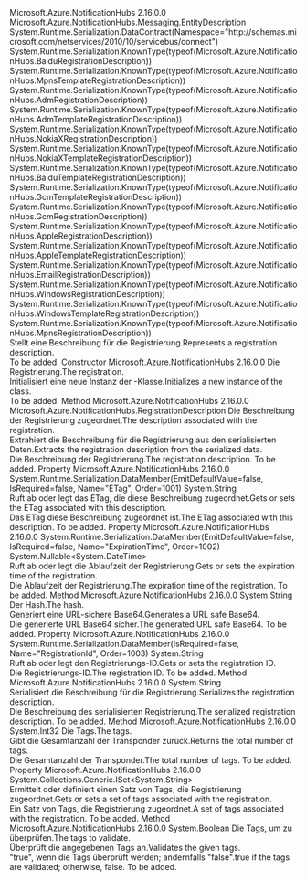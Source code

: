 <Type Name="RegistrationDescription" FullName="Microsoft.Azure.NotificationHubs.RegistrationDescription">
  <TypeSignature Language="C#" Value="public abstract class RegistrationDescription : Microsoft.Azure.NotificationHubs.Messaging.EntityDescription" />
  <TypeSignature Language="ILAsm" Value=".class public auto ansi abstract beforefieldinit RegistrationDescription extends Microsoft.Azure.NotificationHubs.Messaging.EntityDescription" />
  <TypeSignature Language="DocId" Value="T:Microsoft.Azure.NotificationHubs.RegistrationDescription" />
  <TypeSignature Language="VB.NET" Value="Public MustInherit Class RegistrationDescription&#xA;Inherits EntityDescription" />
  <TypeSignature Language="F#" Value="type RegistrationDescription = class&#xA;    inherit EntityDescription&#xA;    interface IResourceDescription" />
  <AssemblyInfo>
    <AssemblyName>Microsoft.Azure.NotificationHubs</AssemblyName>
    <AssemblyVersion>2.16.0.0</AssemblyVersion>
  </AssemblyInfo>
  <Base>
    <BaseTypeName>Microsoft.Azure.NotificationHubs.Messaging.EntityDescription</BaseTypeName>
  </Base>
  <Interfaces />
  <Attributes>
    <Attribute>
      <AttributeName>System.Runtime.Serialization.DataContract(Namespace="http://schemas.microsoft.com/netservices/2010/10/servicebus/connect")</AttributeName>
    </Attribute>
    <Attribute>
      <AttributeName>System.Runtime.Serialization.KnownType(typeof(Microsoft.Azure.NotificationHubs.BaiduRegistrationDescription))</AttributeName>
    </Attribute>
    <Attribute>
      <AttributeName>System.Runtime.Serialization.KnownType(typeof(Microsoft.Azure.NotificationHubs.MpnsTemplateRegistrationDescription))</AttributeName>
    </Attribute>
    <Attribute>
      <AttributeName>System.Runtime.Serialization.KnownType(typeof(Microsoft.Azure.NotificationHubs.AdmRegistrationDescription))</AttributeName>
    </Attribute>
    <Attribute>
      <AttributeName>System.Runtime.Serialization.KnownType(typeof(Microsoft.Azure.NotificationHubs.AdmTemplateRegistrationDescription))</AttributeName>
    </Attribute>
    <Attribute>
      <AttributeName>System.Runtime.Serialization.KnownType(typeof(Microsoft.Azure.NotificationHubs.NokiaXRegistrationDescription))</AttributeName>
    </Attribute>
    <Attribute>
      <AttributeName>System.Runtime.Serialization.KnownType(typeof(Microsoft.Azure.NotificationHubs.NokiaXTemplateRegistrationDescription))</AttributeName>
    </Attribute>
    <Attribute>
      <AttributeName>System.Runtime.Serialization.KnownType(typeof(Microsoft.Azure.NotificationHubs.BaiduTemplateRegistrationDescription))</AttributeName>
    </Attribute>
    <Attribute>
      <AttributeName>System.Runtime.Serialization.KnownType(typeof(Microsoft.Azure.NotificationHubs.GcmTemplateRegistrationDescription))</AttributeName>
    </Attribute>
    <Attribute>
      <AttributeName>System.Runtime.Serialization.KnownType(typeof(Microsoft.Azure.NotificationHubs.GcmRegistrationDescription))</AttributeName>
    </Attribute>
    <Attribute>
      <AttributeName>System.Runtime.Serialization.KnownType(typeof(Microsoft.Azure.NotificationHubs.AppleRegistrationDescription))</AttributeName>
    </Attribute>
    <Attribute>
      <AttributeName>System.Runtime.Serialization.KnownType(typeof(Microsoft.Azure.NotificationHubs.AppleTemplateRegistrationDescription))</AttributeName>
    </Attribute>
    <Attribute>
      <AttributeName>System.Runtime.Serialization.KnownType(typeof(Microsoft.Azure.NotificationHubs.EmailRegistrationDescription))</AttributeName>
    </Attribute>
    <Attribute>
      <AttributeName>System.Runtime.Serialization.KnownType(typeof(Microsoft.Azure.NotificationHubs.WindowsRegistrationDescription))</AttributeName>
    </Attribute>
    <Attribute>
      <AttributeName>System.Runtime.Serialization.KnownType(typeof(Microsoft.Azure.NotificationHubs.WindowsTemplateRegistrationDescription))</AttributeName>
    </Attribute>
    <Attribute>
      <AttributeName>System.Runtime.Serialization.KnownType(typeof(Microsoft.Azure.NotificationHubs.MpnsRegistrationDescription))</AttributeName>
    </Attribute>
  </Attributes>
  <Docs>
    <summary><span data-ttu-id="f2a46-101">Stellt eine Beschreibung für die Registrierung.</span><span class="sxs-lookup"><span data-stu-id="f2a46-101">Represents a registration description.</span></span></summary>
    <remarks>To be added.</remarks>
  </Docs>
  <Members>
    <Member MemberName=".ctor">
      <MemberSignature Language="C#" Value="public RegistrationDescription (Microsoft.Azure.NotificationHubs.RegistrationDescription registration);" />
      <MemberSignature Language="ILAsm" Value=".method public hidebysig specialname rtspecialname instance void .ctor(class Microsoft.Azure.NotificationHubs.RegistrationDescription registration) cil managed" />
      <MemberSignature Language="DocId" Value="M:Microsoft.Azure.NotificationHubs.RegistrationDescription.#ctor(Microsoft.Azure.NotificationHubs.RegistrationDescription)" />
      <MemberSignature Language="VB.NET" Value="Public Sub New (registration As RegistrationDescription)" />
      <MemberSignature Language="F#" Value="new Microsoft.Azure.NotificationHubs.RegistrationDescription : Microsoft.Azure.NotificationHubs.RegistrationDescription -&gt; Microsoft.Azure.NotificationHubs.RegistrationDescription" Usage="new Microsoft.Azure.NotificationHubs.RegistrationDescription registration" />
      <MemberType>Constructor</MemberType>
      <AssemblyInfo>
        <AssemblyName>Microsoft.Azure.NotificationHubs</AssemblyName>
        <AssemblyVersion>2.16.0.0</AssemblyVersion>
      </AssemblyInfo>
      <Parameters>
        <Parameter Name="registration" Type="Microsoft.Azure.NotificationHubs.RegistrationDescription" />
      </Parameters>
      <Docs>
        <param name="registration"><span data-ttu-id="f2a46-102">Die Registrierung.</span><span class="sxs-lookup"><span data-stu-id="f2a46-102">The registration.</span></span></param>
        <summary><span data-ttu-id="f2a46-103">Initialisiert eine neue Instanz der <see cref="T:Microsoft.Azure.NotificationHubs.RegistrationDescription" />-Klasse.</span><span class="sxs-lookup"><span data-stu-id="f2a46-103">Initializes a new instance of the <see cref="T:Microsoft.Azure.NotificationHubs.RegistrationDescription" /> class.</span></span></summary>
        <remarks>To be added.</remarks>
      </Docs>
    </Member>
    <Member MemberName="Deserialize">
      <MemberSignature Language="C#" Value="public static Microsoft.Azure.NotificationHubs.RegistrationDescription Deserialize (string descriptionString);" />
      <MemberSignature Language="ILAsm" Value=".method public static hidebysig class Microsoft.Azure.NotificationHubs.RegistrationDescription Deserialize(string descriptionString) cil managed" />
      <MemberSignature Language="DocId" Value="M:Microsoft.Azure.NotificationHubs.RegistrationDescription.Deserialize(System.String)" />
      <MemberSignature Language="VB.NET" Value="Public Shared Function Deserialize (descriptionString As String) As RegistrationDescription" />
      <MemberSignature Language="F#" Value="static member Deserialize : string -&gt; Microsoft.Azure.NotificationHubs.RegistrationDescription" Usage="Microsoft.Azure.NotificationHubs.RegistrationDescription.Deserialize descriptionString" />
      <MemberType>Method</MemberType>
      <AssemblyInfo>
        <AssemblyName>Microsoft.Azure.NotificationHubs</AssemblyName>
        <AssemblyVersion>2.16.0.0</AssemblyVersion>
      </AssemblyInfo>
      <ReturnValue>
        <ReturnType>Microsoft.Azure.NotificationHubs.RegistrationDescription</ReturnType>
      </ReturnValue>
      <Parameters>
        <Parameter Name="descriptionString" Type="System.String" />
      </Parameters>
      <Docs>
        <param name="descriptionString"><span data-ttu-id="f2a46-104">Die Beschreibung der Registrierung zugeordnet.</span><span class="sxs-lookup"><span data-stu-id="f2a46-104">The description associated with the registration.</span></span></param>
        <summary><span data-ttu-id="f2a46-105">Extrahiert die Beschreibung für die Registrierung aus den serialisierten Daten.</span><span class="sxs-lookup"><span data-stu-id="f2a46-105">Extracts the registration description from the serialized data.</span></span></summary>
        <returns><span data-ttu-id="f2a46-106">Die Beschreibung der Registrierung.</span><span class="sxs-lookup"><span data-stu-id="f2a46-106">The registration description.</span></span></returns>
        <remarks>To be added.</remarks>
      </Docs>
    </Member>
    <Member MemberName="ETag">
      <MemberSignature Language="C#" Value="public string ETag { get; }" />
      <MemberSignature Language="ILAsm" Value=".property instance string ETag" />
      <MemberSignature Language="DocId" Value="P:Microsoft.Azure.NotificationHubs.RegistrationDescription.ETag" />
      <MemberSignature Language="VB.NET" Value="Public ReadOnly Property ETag As String" />
      <MemberSignature Language="F#" Value="member this.ETag : string" Usage="Microsoft.Azure.NotificationHubs.RegistrationDescription.ETag" />
      <MemberType>Property</MemberType>
      <AssemblyInfo>
        <AssemblyName>Microsoft.Azure.NotificationHubs</AssemblyName>
        <AssemblyVersion>2.16.0.0</AssemblyVersion>
      </AssemblyInfo>
      <Attributes>
        <Attribute>
          <AttributeName>System.Runtime.Serialization.DataMember(EmitDefaultValue=false, IsRequired=false, Name="ETag", Order=1001)</AttributeName>
        </Attribute>
      </Attributes>
      <ReturnValue>
        <ReturnType>System.String</ReturnType>
      </ReturnValue>
      <Docs>
        <summary><span data-ttu-id="f2a46-107">Ruft ab oder legt das ETag, die diese Beschreibung zugeordnet.</span><span class="sxs-lookup"><span data-stu-id="f2a46-107">Gets or sets the ETag associated with this description.</span></span></summary>
        <value><span data-ttu-id="f2a46-108">Das ETag diese Beschreibung zugeordnet ist.</span><span class="sxs-lookup"><span data-stu-id="f2a46-108">The ETag associated with this description.</span></span></value>
        <remarks>To be added.</remarks>
      </Docs>
    </Member>
    <Member MemberName="ExpirationTime">
      <MemberSignature Language="C#" Value="public Nullable&lt;DateTime&gt; ExpirationTime { get; }" />
      <MemberSignature Language="ILAsm" Value=".property instance valuetype System.Nullable`1&lt;valuetype System.DateTime&gt; ExpirationTime" />
      <MemberSignature Language="DocId" Value="P:Microsoft.Azure.NotificationHubs.RegistrationDescription.ExpirationTime" />
      <MemberSignature Language="VB.NET" Value="Public ReadOnly Property ExpirationTime As Nullable(Of DateTime)" />
      <MemberSignature Language="F#" Value="member this.ExpirationTime : Nullable&lt;DateTime&gt;" Usage="Microsoft.Azure.NotificationHubs.RegistrationDescription.ExpirationTime" />
      <MemberType>Property</MemberType>
      <AssemblyInfo>
        <AssemblyName>Microsoft.Azure.NotificationHubs</AssemblyName>
        <AssemblyVersion>2.16.0.0</AssemblyVersion>
      </AssemblyInfo>
      <Attributes>
        <Attribute>
          <AttributeName>System.Runtime.Serialization.DataMember(EmitDefaultValue=false, IsRequired=false, Name="ExpirationTime", Order=1002)</AttributeName>
        </Attribute>
      </Attributes>
      <ReturnValue>
        <ReturnType>System.Nullable&lt;System.DateTime&gt;</ReturnType>
      </ReturnValue>
      <Docs>
        <summary><span data-ttu-id="f2a46-109">Ruft ab oder legt die Ablaufzeit der Registrierung.</span><span class="sxs-lookup"><span data-stu-id="f2a46-109">Gets or sets the expiration time of the registration.</span></span></summary>
        <value><span data-ttu-id="f2a46-110">Die Ablaufzeit der Registrierung.</span><span class="sxs-lookup"><span data-stu-id="f2a46-110">The expiration time of the registration.</span></span></value>
        <remarks>To be added.</remarks>
      </Docs>
    </Member>
    <Member MemberName="GenerateUrlSafeBase64">
      <MemberSignature Language="C#" Value="protected static string GenerateUrlSafeBase64 (byte[] hash);" />
      <MemberSignature Language="ILAsm" Value=".method familystatic hidebysig string GenerateUrlSafeBase64(unsigned int8[] hash) cil managed" />
      <MemberSignature Language="DocId" Value="M:Microsoft.Azure.NotificationHubs.RegistrationDescription.GenerateUrlSafeBase64(System.Byte[])" />
      <MemberSignature Language="VB.NET" Value="Protected Shared Function GenerateUrlSafeBase64 (hash As Byte()) As String" />
      <MemberSignature Language="F#" Value="static member GenerateUrlSafeBase64 : byte[] -&gt; string" Usage="Microsoft.Azure.NotificationHubs.RegistrationDescription.GenerateUrlSafeBase64 hash" />
      <MemberType>Method</MemberType>
      <AssemblyInfo>
        <AssemblyName>Microsoft.Azure.NotificationHubs</AssemblyName>
        <AssemblyVersion>2.16.0.0</AssemblyVersion>
      </AssemblyInfo>
      <ReturnValue>
        <ReturnType>System.String</ReturnType>
      </ReturnValue>
      <Parameters>
        <Parameter Name="hash" Type="System.Byte[]" />
      </Parameters>
      <Docs>
        <param name="hash"> <span data-ttu-id="f2a46-111">Der Hash.</span><span class="sxs-lookup"><span data-stu-id="f2a46-111">The hash.</span></span></param>
        <summary><span data-ttu-id="f2a46-112">Generiert eine URL-sichere Base64.</span><span class="sxs-lookup"><span data-stu-id="f2a46-112">Generates a URL safe Base64.</span></span></summary>
        <returns><span data-ttu-id="f2a46-113">Die generierte URL Base64 sicher.</span><span class="sxs-lookup"><span data-stu-id="f2a46-113">The generated URL safe Base64.</span></span></returns>
        <remarks>To be added.</remarks>
      </Docs>
    </Member>
    <Member MemberName="RegistrationId">
      <MemberSignature Language="C#" Value="public string RegistrationId { get; set; }" />
      <MemberSignature Language="ILAsm" Value=".property instance string RegistrationId" />
      <MemberSignature Language="DocId" Value="P:Microsoft.Azure.NotificationHubs.RegistrationDescription.RegistrationId" />
      <MemberSignature Language="VB.NET" Value="Public Property RegistrationId As String" />
      <MemberSignature Language="F#" Value="member this.RegistrationId : string with get, set" Usage="Microsoft.Azure.NotificationHubs.RegistrationDescription.RegistrationId" />
      <MemberType>Property</MemberType>
      <AssemblyInfo>
        <AssemblyName>Microsoft.Azure.NotificationHubs</AssemblyName>
        <AssemblyVersion>2.16.0.0</AssemblyVersion>
      </AssemblyInfo>
      <Attributes>
        <Attribute>
          <AttributeName>System.Runtime.Serialization.DataMember(IsRequired=false, Name="RegistrationId", Order=1003)</AttributeName>
        </Attribute>
      </Attributes>
      <ReturnValue>
        <ReturnType>System.String</ReturnType>
      </ReturnValue>
      <Docs>
        <summary><span data-ttu-id="f2a46-114">Ruft ab oder legt den Registrierungs-ID.</span><span class="sxs-lookup"><span data-stu-id="f2a46-114">Gets or sets the registration ID.</span></span></summary>
        <value><span data-ttu-id="f2a46-115">Die Registrierungs-ID.</span><span class="sxs-lookup"><span data-stu-id="f2a46-115">The registration ID.</span></span></value>
        <remarks>To be added.</remarks>
      </Docs>
    </Member>
    <Member MemberName="Serialize">
      <MemberSignature Language="C#" Value="public string Serialize ();" />
      <MemberSignature Language="ILAsm" Value=".method public hidebysig instance string Serialize() cil managed" />
      <MemberSignature Language="DocId" Value="M:Microsoft.Azure.NotificationHubs.RegistrationDescription.Serialize" />
      <MemberSignature Language="VB.NET" Value="Public Function Serialize () As String" />
      <MemberSignature Language="F#" Value="member this.Serialize : unit -&gt; string" Usage="registrationDescription.Serialize " />
      <MemberType>Method</MemberType>
      <AssemblyInfo>
        <AssemblyName>Microsoft.Azure.NotificationHubs</AssemblyName>
        <AssemblyVersion>2.16.0.0</AssemblyVersion>
      </AssemblyInfo>
      <ReturnValue>
        <ReturnType>System.String</ReturnType>
      </ReturnValue>
      <Parameters />
      <Docs>
        <summary> <span data-ttu-id="f2a46-116">Serialisiert die Beschreibung für die Registrierung.</span><span class="sxs-lookup"><span data-stu-id="f2a46-116">Serializes the registration description.</span></span></summary>
        <returns><span data-ttu-id="f2a46-117">Die Beschreibung des serialisierten Registrierung.</span><span class="sxs-lookup"><span data-stu-id="f2a46-117">The serialized registration description.</span></span></returns>
        <remarks>To be added.</remarks>
      </Docs>
    </Member>
    <Member MemberName="TagCount">
      <MemberSignature Language="C#" Value="public static int TagCount (string tags);" />
      <MemberSignature Language="ILAsm" Value=".method public static hidebysig int32 TagCount(string tags) cil managed" />
      <MemberSignature Language="DocId" Value="M:Microsoft.Azure.NotificationHubs.RegistrationDescription.TagCount(System.String)" />
      <MemberSignature Language="VB.NET" Value="Public Shared Function TagCount (tags As String) As Integer" />
      <MemberSignature Language="F#" Value="static member TagCount : string -&gt; int" Usage="Microsoft.Azure.NotificationHubs.RegistrationDescription.TagCount tags" />
      <MemberType>Method</MemberType>
      <AssemblyInfo>
        <AssemblyName>Microsoft.Azure.NotificationHubs</AssemblyName>
        <AssemblyVersion>2.16.0.0</AssemblyVersion>
      </AssemblyInfo>
      <ReturnValue>
        <ReturnType>System.Int32</ReturnType>
      </ReturnValue>
      <Parameters>
        <Parameter Name="tags" Type="System.String" />
      </Parameters>
      <Docs>
        <param name="tags"><span data-ttu-id="f2a46-118">Die Tags.</span><span class="sxs-lookup"><span data-stu-id="f2a46-118">The tags.</span></span></param>
        <summary><span data-ttu-id="f2a46-119">Gibt die Gesamtanzahl der Transponder zurück.</span><span class="sxs-lookup"><span data-stu-id="f2a46-119">Returns the total number of tags.</span></span></summary>
        <returns><span data-ttu-id="f2a46-120">Die Gesamtanzahl der Transponder.</span><span class="sxs-lookup"><span data-stu-id="f2a46-120">The total number of tags.</span></span></returns>
        <remarks>To be added.</remarks>
      </Docs>
    </Member>
    <Member MemberName="Tags">
      <MemberSignature Language="C#" Value="public System.Collections.Generic.ISet&lt;string&gt; Tags { get; set; }" />
      <MemberSignature Language="ILAsm" Value=".property instance class System.Collections.Generic.ISet`1&lt;string&gt; Tags" />
      <MemberSignature Language="DocId" Value="P:Microsoft.Azure.NotificationHubs.RegistrationDescription.Tags" />
      <MemberSignature Language="VB.NET" Value="Public Property Tags As ISet(Of String)" />
      <MemberSignature Language="F#" Value="member this.Tags : System.Collections.Generic.ISet&lt;string&gt; with get, set" Usage="Microsoft.Azure.NotificationHubs.RegistrationDescription.Tags" />
      <MemberType>Property</MemberType>
      <AssemblyInfo>
        <AssemblyName>Microsoft.Azure.NotificationHubs</AssemblyName>
        <AssemblyVersion>2.16.0.0</AssemblyVersion>
      </AssemblyInfo>
      <ReturnValue>
        <ReturnType>System.Collections.Generic.ISet&lt;System.String&gt;</ReturnType>
      </ReturnValue>
      <Docs>
        <summary><span data-ttu-id="f2a46-121">Ermittelt oder definiert einen Satz von Tags, die Registrierung zugeordnet.</span><span class="sxs-lookup"><span data-stu-id="f2a46-121">Gets or sets a set of tags associated with the registration.</span></span></summary>
        <value><span data-ttu-id="f2a46-122">Ein Satz von Tags, die Registrierung zugeordnet.</span><span class="sxs-lookup"><span data-stu-id="f2a46-122">A set of tags associated with the registration.</span></span></value>
        <remarks>To be added.</remarks>
      </Docs>
    </Member>
    <Member MemberName="ValidateTags">
      <MemberSignature Language="C#" Value="public static bool ValidateTags (string tags);" />
      <MemberSignature Language="ILAsm" Value=".method public static hidebysig bool ValidateTags(string tags) cil managed" />
      <MemberSignature Language="DocId" Value="M:Microsoft.Azure.NotificationHubs.RegistrationDescription.ValidateTags(System.String)" />
      <MemberSignature Language="VB.NET" Value="Public Shared Function ValidateTags (tags As String) As Boolean" />
      <MemberSignature Language="F#" Value="static member ValidateTags : string -&gt; bool" Usage="Microsoft.Azure.NotificationHubs.RegistrationDescription.ValidateTags tags" />
      <MemberType>Method</MemberType>
      <AssemblyInfo>
        <AssemblyName>Microsoft.Azure.NotificationHubs</AssemblyName>
        <AssemblyVersion>2.16.0.0</AssemblyVersion>
      </AssemblyInfo>
      <ReturnValue>
        <ReturnType>System.Boolean</ReturnType>
      </ReturnValue>
      <Parameters>
        <Parameter Name="tags" Type="System.String" />
      </Parameters>
      <Docs>
        <param name="tags"><span data-ttu-id="f2a46-123">Die Tags, um zu überprüfen.</span><span class="sxs-lookup"><span data-stu-id="f2a46-123">The tags to validate.</span></span></param>
        <summary><span data-ttu-id="f2a46-124">Überprüft die angegebenen Tags an.</span><span class="sxs-lookup"><span data-stu-id="f2a46-124">Validates the given tags.</span></span></summary>
        <returns><span data-ttu-id="f2a46-125">"true", wenn die Tags überprüft werden; andernfalls "false".</span><span class="sxs-lookup"><span data-stu-id="f2a46-125">true if the tags are validated; otherwise, false.</span></span></returns>
        <remarks>To be added.</remarks>
      </Docs>
    </Member>
  </Members>
</Type>